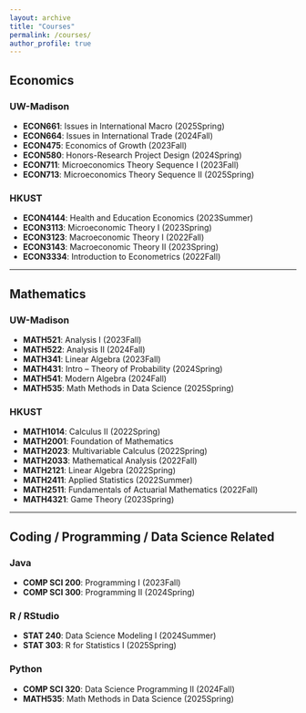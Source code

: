 ```yaml
---
layout: archive
title: "Courses"
permalink: /courses/
author_profile: true
---
```


## Economics

### UW-Madison

- **ECON661**: Issues in International Macro (2025Spring)
- **ECON664**: Issues in International Trade (2024Fall)
- **ECON475**: Economics of Growth (2023Fall)
- **ECON580**: Honors-Research Project Design (2024Spring)
- **ECON711**: Microeconomics Theory Sequence I (2023Fall)
- **ECON713**: Microeconomics Theory Sequence II (2025Spring)

### HKUST

- **ECON4144**: Health and Education Economics (2023Summer)
- **ECON3113**: Microeconomic Theory I (2023Spring)
- **ECON3123**: Macroeconomic Theory I (2022Fall)
- **ECON3143**: Macroeconomic Theory II (2023Spring)
- **ECON3334**: Introduction to Econometrics (2022Fall)

---

## Mathematics

### UW-Madison

- **MATH521**: Analysis I (2023Fall)
- **MATH522**: Analysis II (2024Fall)
- **MATH341**: Linear Algebra (2023Fall)
- **MATH431**: Intro – Theory of Probability (2024Spring)
- **MATH541**: Modern Algebra (2024Fall)
- **MATH535**: Math Methods in Data Science (2025Spring)

### HKUST

- **MATH1014**: Calculus II (2022Spring)
- **MATH2001**: Foundation of Mathematics
- **MATH2023**: Multivariable Calculus (2022Spring)
- **MATH2033**: Mathematical Analysis (2022Fall)
- **MATH2121**: Linear Algebra (2022Spring)
- **MATH2411**: Applied Statistics (2022Summer)
- **MATH2511**: Fundamentals of Actuarial Mathematics (2022Fall)
- **MATH4321**: Game Theory (2023Spring)

---

## Coding / Programming / Data Science Related

### Java

- **COMP SCI 200**: Programming I (2023Fall)
- **COMP SCI 300**: Programming II (2024Spring)

### R / RStudio

- **STAT 240**: Data Science Modeling I (2024Summer)
- **STAT 303**: R for Statistics I (2025Spring)

### Python

- **COMP SCI 320**: Data Science Programming II (2024Fall)
- **MATH535**: Math Methods in Data Science (2025Spring)
